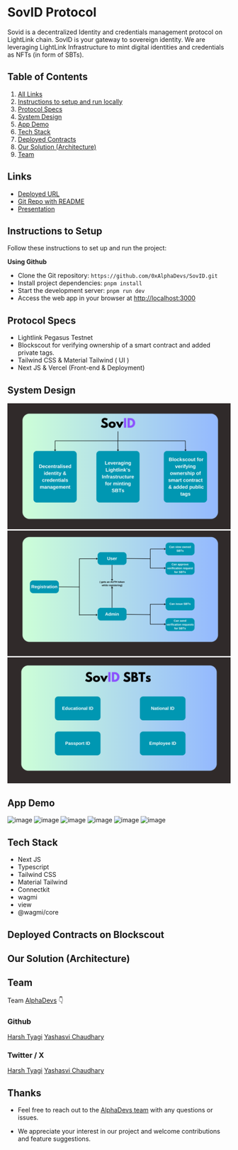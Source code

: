 # SovID Protocol

Sovid is a decentralized Identity and credentials management protocol on LightLink chain. SovID is your gateway to sovereign identity. We are leveraging LightLink Infrastructure to mint digital identities and credentials as NFTs (in form of SBTs).

## Table of Contents

1. [All Links](#links)
2. [Instructions to setup and run locally ](#instructions-to-setup)
3. [Protocol Specs](#protocol-specs)
4. [System Design](#system-design)
5. [App Demo](#app-demo)
6. [Tech Stack](#tech-stack)
7. [Deployed Contracts](#deployed-contracts)
8. [Our Solution (Architecture)](#our-solution-architecture)
9. [Team](#team)

## Links

- [Deployed URL](https://sov-id.vercel.app/)
- [Git Repo with README](https://github.com/0xAlphaDevs/SovID)
- [Presentation](https://docs.google.com/presentation/d/1vkp38iDjGH78wDCGSNC-ZiXjGE0wekTjaLOagAOP5o0/edit?usp=sharing)

## Instructions to Setup

Follow these instructions to set up and run the project:

**Using Github**

- Clone the Git repository: `https://github.com/0xAlphaDevs/SovID.git`
- Install project dependencies: `pnpm install`
- Start the development server: `pnpm run dev`
- Access the web app in your browser at [http://localhost:3000](http://localhost:3000)

## Protocol Specs

- Lightlink Pegasus Testnet
- Blockscout for verifying ownership of a smart contract and added private tags.
- Tailwind CSS & Material Tailwind ( UI )
- Next JS & Vercel (Front-end & Deployment)

## System Design

![image](./public/system-design-1.png)
![image](./public/3.png)
![image](./public/4.png)

## App Demo

![image]()
![image]()
![image]()
![image]()
![image]()
![image]()

## Tech Stack

- Next JS
- Typescript
- Tailwind CSS
- Material Tailwind
- Connectkit
- wagmi
- view
- @wagmi/core

## Deployed Contracts on Blockscout

## Our Solution (Architecture)

## Team

Team [AlphaDevs](https://alphadevs.dev) 👇

### Github

[Harsh Tyagi](https://github.com/mr-harshtyagi)
[Yashasvi Chaudhary](https://github.com/0xyshv)

### Twitter / X

[Harsh Tyagi](https://twitter.com/mr_harshtyagi)
[Yashasvi Chaudhary](https://twitter.com/0xyshv)

## Thanks

- Feel free to reach out to the [AlphaDevs team](https://alphadevs.dev) with any questions or issues.

- We appreciate your interest in our project and welcome contributions and feature suggestions.

